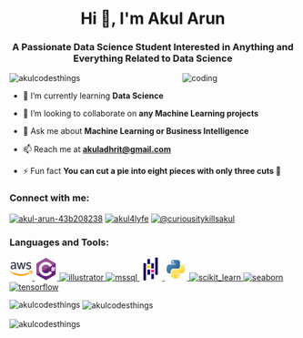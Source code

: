 <h1 align="center">Hi 👋, I'm Akul Arun</h1>
<h3 align="center">A Passionate Data Science Student Interested in Anything and Everything Related to Data Science</h3>

<img align="right" alt="coding" width="200" src="https://media.giphy.com/media/v1.Y2lkPTc5MGI3NjExYWl1aTM0NzFqd2lmeWY3NGw3Y3owZ3gzeDdnNDhmZmpydWtlMjM2dCZlcD12MV9naWZzX3NlYXJjaCZjdD1n/bGgsc5mWoryfgKBx1u/giphy.gif">

<p align="left"> <img src="https://komarev.com/ghpvc/?username=akulcodesthings&label=Profile%20views&color=0e75b6&style=flat" alt="akulcodesthings" /> </p>

- 🌱 I’m currently learning **Data Science**

- 👯 I’m looking to collaborate on **any Machine Learning projects**

- 💬 Ask me about **Machine Learning or Business Intelligence**

- 📫 Reach me at **akuladhrit@gmail.com**

- ⚡ Fun fact **You can cut a pie into eight pieces with only three cuts 🥧**

<h3 align="left">Connect with me:</h3>
<p align="left">
<a href="https://linkedin.com/in/akul arun" target="blank"><img align="center" src="https://raw.githubusercontent.com/rahuldkjain/github-profile-readme-generator/master/src/images/icons/Social/linked-in-alt.svg" alt="akul-arun-43b208238" height="30" width="40" /></a>
<a href="https://instagram.com/akul4lyfe" target="blank"><img align="center" src="https://raw.githubusercontent.com/rahuldkjain/github-profile-readme-generator/master/src/images/icons/Social/instagram.svg" alt="akul4lyfe" height="30" width="40" /></a>
<a href="https://medium.com/@curiousitykillsakul" target="blank"><img align="center" src="https://raw.githubusercontent.com/rahuldkjain/github-profile-readme-generator/master/src/images/icons/Social/medium.svg" alt="@curiousitykillsakul" height="30" width="40" /></a>
</p>

<h3 align="left">Languages and Tools:</h3>
<p align="left"> <a href="https://aws.amazon.com" target="_blank" rel="noreferrer"> <img src="https://raw.githubusercontent.com/devicons/devicon/master/icons/amazonwebservices/amazonwebservices-original-wordmark.svg" alt="aws" width="40" height="40"/> </a> <a href="https://www.w3schools.com/cs/" target="_blank" rel="noreferrer"> <img src="https://raw.githubusercontent.com/devicons/devicon/master/icons/csharp/csharp-original.svg" alt="csharp" width="40" height="40"/> </a> <a href="https://www.adobe.com/in/products/illustrator.html" target="_blank" rel="noreferrer"> <img src="https://www.vectorlogo.zone/logos/adobe_illustrator/adobe_illustrator-icon.svg" alt="illustrator" width="40" height="40"/> </a> <a href="https://www.microsoft.com/en-us/sql-server" target="_blank" rel="noreferrer"> <img src="https://www.svgrepo.com/show/303229/microsoft-sql-server-logo.svg" alt="mssql" width="40" height="40"/> </a> <a href="https://pandas.pydata.org/" target="_blank" rel="noreferrer"> <img src="https://raw.githubusercontent.com/devicons/devicon/2ae2a900d2f041da66e950e4d48052658d850630/icons/pandas/pandas-original.svg" alt="pandas" width="40" height="40"/> </a> <a href="https://www.python.org" target="_blank" rel="noreferrer"> <img src="https://raw.githubusercontent.com/devicons/devicon/master/icons/python/python-original.svg" alt="python" width="40" height="40"/> </a> <a href="https://scikit-learn.org/" target="_blank" rel="noreferrer"> <img src="https://upload.wikimedia.org/wikipedia/commons/0/05/Scikit_learn_logo_small.svg" alt="scikit_learn" width="40" height="40"/> </a> <a href="https://seaborn.pydata.org/" target="_blank" rel="noreferrer"> <img src="https://seaborn.pydata.org/_images/logo-mark-lightbg.svg" alt="seaborn" width="40" height="40"/> </a> <a href="https://www.tensorflow.org" target="_blank" rel="noreferrer"> <img src="https://www.vectorlogo.zone/logos/tensorflow/tensorflow-icon.svg" alt="tensorflow" width="40" height="40"/> </a> </p>

<p><img align="left" src="https://github-readme-stats.vercel.app/api/top-langs?username=akulcodesthings&show_icons=true&locale=en&layout=compact" alt="akulcodesthings" /></p>

<p>&nbsp;<img align="center" src="https://github-readme-stats.vercel.app/api?username=akulcodesthings&show_icons=true&locale=en" alt="akulcodesthings" /></p>

<p><img align="center" src="https://github-readme-streak-stats.herokuapp.com/?user=akulcodesthings&" alt="akulcodesthings" /></p>
